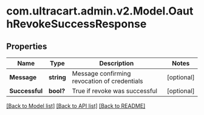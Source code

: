 # com.ultracart.admin.v2.Model.OauthRevokeSuccessResponse
## Properties

Name | Type | Description | Notes
------------ | ------------- | ------------- | -------------
**Message** | **string** | Message confirming revocation of credentials | [optional] 
**Successful** | **bool?** | True if revoke was successful | [optional] 

[[Back to Model list]](../README.md#documentation-for-models) [[Back to API list]](../README.md#documentation-for-api-endpoints) [[Back to README]](../README.md)

